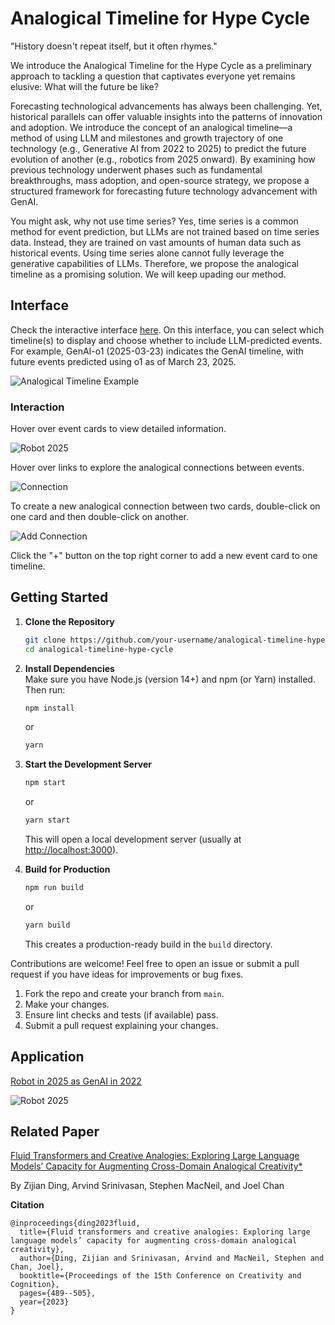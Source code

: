 # Analogical Timeline for Hype Cycle

"History doesn't repeat itself, but it often rhymes."

We introduce the Analogical Timeline for the Hype Cycle as a preliminary approach to tackling a question that captivates everyone yet remains elusive: What will the future be like?

Forecasting technological advancements has always been challenging. Yet, historical parallels can offer valuable insights into the patterns of innovation and adoption. We introduce the concept of an analogical timeline—a method of using LLM and milestones and growth trajectory of one technology (e.g., Generative AI from 2022 to 2025) to predict the future evolution of another (e.g., robotics from 2025 onward). By examining how previous technology underwent phases such as fundamental breakthroughs, mass adoption, and open-source strategy, we propose a structured framework for forecasting future technology advancement with GenAI.

You might ask, why not use time series? Yes, time series is a common method for event prediction, but LLMs are not trained based on time series data. Instead, they are trained on vast amounts of human data such as historical events. Using time series alone cannot fully leverage the generative capabilities of LLMs. Therefore, we propose the analogical timeline as a promising solution. We will keep upading our method.

## Interface

Check the interactive interface [here](https://anatime.netlify.app/). On this interface, you can select which timeline(s) to display and choose whether to include LLM-predicted events. For example, GenAI-o1 (2025-03-23) indicates the GenAI timeline, with future events predicted using o1 as of March 23, 2025.

![Analogical Timeline Example](public/images/AnaTime.png)

### Interaction

Hover over event cards to view detailed information.

![Robot 2025](public/images/EventDetails.png)

Hover over links to explore the analogical connections between events.

![Connection](public/images/connection.png)

To create a new analogical connection between two cards, double-click on one card and then double-click on another.

![Add Connection](public/images/AddConnection.png)

Click the "+" button on the top right corner to add a new event card to one timeline.

## Getting Started

1. **Clone the Repository**  
   ```bash
   git clone https://github.com/your-username/analogical-timeline-hype-cycle.git
   cd analogical-timeline-hype-cycle
   ```

2. **Install Dependencies**  
   Make sure you have Node.js (version 14+) and npm (or Yarn) installed. Then run:
   ```bash
   npm install
   ```
   or
   ```bash
   yarn
   ```

3. **Start the Development Server**  
   ```bash
   npm start
   ```
   or
   ```bash
   yarn start
   ```
   This will open a local development server (usually at [http://localhost:3000](http://localhost:3000)).

4. **Build for Production**  
   ```bash
   npm run build
   ```
   or
   ```bash
   yarn build
   ```
   This creates a production-ready build in the `build` directory.

Contributions are welcome! Feel free to open an issue or submit a pull request if you have ideas for improvements or bug fixes.

1. Fork the repo and create your branch from `main`.  
2. Make your changes.  
3. Ensure lint checks and tests (if available) pass.  
4. Submit a pull request explaining your changes.

## Application

[Robot in 2025 as GenAI in 2022](https://robot-genai.netlify.app/)

![Robot 2025](public/images/Robot2025.png)

## Related Paper

[Fluid Transformers and Creative Analogies: Exploring Large Language Models’ Capacity for Augmenting Cross-Domain Analogical Creativity*](https://dl.acm.org/doi/abs/10.1145/3591196.3593516)

By Zijian Ding, Arvind Srinivasan, Stephen MacNeil, and Joel Chan  

**Citation**  
```
@inproceedings{ding2023fluid,
  title={Fluid transformers and creative analogies: Exploring large language models’ capacity for augmenting cross-domain analogical creativity},
  author={Ding, Zijian and Srinivasan, Arvind and MacNeil, Stephen and Chan, Joel},
  booktitle={Proceedings of the 15th Conference on Creativity and Cognition},
  pages={489--505},
  year={2023}
}
```
